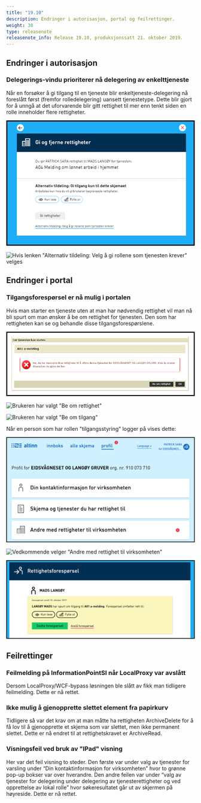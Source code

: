 ```yaml
---
title: "19.10"
description: Endringer i autorisasjon, portal og feilrettinger.
weight: 30
type: releasenote
releasenote_info: Release 19.10, produksjonssatt 21. oktober 2019.
---
```


## Endringer i autorisasjon

### Delegerings-vindu prioriterer nå delegering av enkelttjeneste

Når en forsøker å gi tilgang til en tjeneste blir enkeltjeneste-delegering nå foreslått først (fremfor rolledelegering) uansett tjenestetype. Dette blir gjort for å unngå at det uforvarende blir gitt rettighet til mer enn tenkt siden en rolle inneholder flere rettigheter.

![Denne siden kommer alltid opp først](for.png "Denne siden kommer alltid opp først")

![Hvis lenken "Alternativ tildeling: Velg å gi rollene som tjenesten krever" velges](Etter.png "Velges lenken \"Alternativ tildeling: Velg å gi rollene som tjenesten krever\" vises denne siden")

## Endringer i portal

### Tilgangsforespørsel er nå mulig i portalen
Hvis man starter en tjeneste uten at man har nødvendig rettighet vil man nå bli spurt om man ønsker å be om rettighet for tjenesten. Den som har rettigheten kan se og behandle disse tilgangsforespørslene.

![Brukeren blir spurt om han/hun ønsker å be om rettighet](BeOmTilgang1.png "Brukeren blir spurt om han/hun ønsker å be om rettighet")

![Brukeren har valgt "Be om rettighet"](BeOmTilgang2.png "Brukeren har valgt \"Be om rettighet\"")

![Brukeren har valgt "Be om tilgang"](BeOmTilgang3.png "Brukeren har valgt \"Be om tilgang\"")


Når en person som har rollen "tilgangsstyring" logger på vises dette:

![Vedkommende ser at det foreligger ønske om tilgang](BeOmTilgang4.png "Vedkommende ser at det foreligger ønske om tilgang")

![Vedkommende velger "Andre med rettighet til virksomheten"](BeOmTilgang5.png "Vedkommende velger \"Andre med rettighet til virksomheten\"")

![Tilgang kan nå innvilges eller avslås](BeOmTilgang6.png "Tilgang kan nå innvilges eller avslås")

## Feilrettinger

### Feilmelding på InformationPointSI når LocalProxy var avslått

Dersom LocalProxy/WCF-bypass løsningen ble slått av fikk man tidligere feilmelding. Dette er nå rettet.

### Ikke mulig å gjenopprette slettet element fra papirkurv

Tidligere så var det krav om at man måtte ha rettigheten ArchiveDelete for å få lov til å gjenopprette et skjema som var slettet, men ikke permanent slettet. Dette er nå endret til at rettighetskravet er ArchiveRead.

### Visningsfeil ved bruk av "IPad" visning

Her var det feil visning to steder. Den første var under valg av tjenester for varsling under “Din kontaktinformasjon for virksomheten” hvor to grønne pop-up bokser var over hverandre. Den andre feilen var under “valg av tjenester for delegering under delegering av tjenesterettigheter og ved opprettelse av lokal rolle” hvor søkeresultatet går ut av skjermen på høyreside. Dette er nå rettet.
